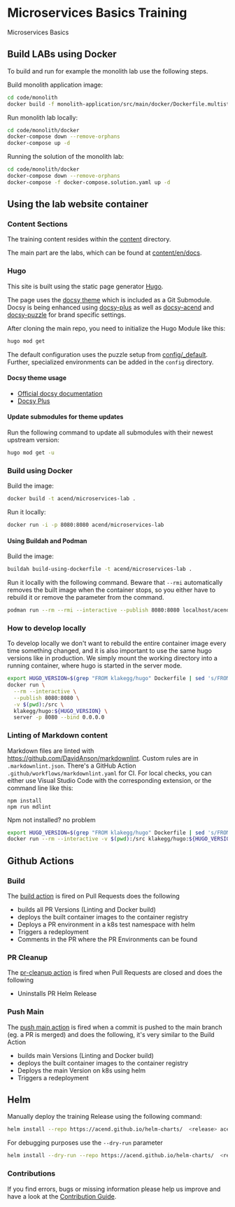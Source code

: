 # Microservices Basics Training

Microservices Basics


## Build LABs using Docker

To build and run for example the monolith lab use the following steps.

Build monolith application image:

```bash
cd code/monolith
docker build -f monolith-application/src/main/docker/Dockerfile.multistage.jvm -t microservices-lab-monolith-application:latest monolith-application
```

Run monolith lab locally:

```bash
cd code/monolith/docker
docker-compose down --remove-orphans
docker-compose up -d
```

Running the solution of the monolith lab:
```bash
cd code/monolith/docker
docker-compose down --remove-orphans
docker-compose -f docker-compose.solution.yaml up -d
```


## Using the lab website container


### Content Sections

The training content resides within the [content](content) directory.

The main part are the labs, which can be found at [content/en/docs](content/en/docs).


### Hugo

This site is built using the static page generator [Hugo](https://gohugo.io/).

The page uses the [docsy theme](https://github.com/google/docsy) which is included as a Git Submodule.
Docsy is being enhanced using [docsy-plus](https://github.com/acend/docsy-plus/) as well as
[docsy-acend](https://github.com/acend/docsy-acend/) and [docsy-puzzle](https://github.com/puzzle/docsy-puzzle/)
for brand specific settings.

After cloning the main repo, you need to initialize the Hugo Module like this:

```bash
hugo mod get
```

The default configuration uses the puzzle setup from [config/_default](config/_default/config.toml).
Further, specialized environments can be added in the `config` directory.


#### Docsy theme usage

* [Official docsy documentation](https://www.docsy.dev/docs/)
* [Docsy Plus](https://github.com/puzzle/docsy-plus/)


#### Update submodules for theme updates

Run the following command to update all submodules with their newest upstream version:

```bash
hugo mod get -u
```


### Build using Docker

Build the image:

```bash
docker build -t acend/microservices-lab .
```

Run it locally:

```bash
docker run -i -p 8080:8080 acend/microservices-lab
```


#### Using Buildah and Podman

Build the image:

```bash
buildah build-using-dockerfile -t acend/microservices-lab .
```

Run it locally with the following command. Beware that `--rmi` automatically removes the built image when the container stops, so you either have to rebuild it or remove the parameter from the command.

```bash
podman run --rm --rmi --interactive --publish 8080:8080 localhost/acend/microservices-lab
```


### How to develop locally

To develop locally we don't want to rebuild the entire container image every time something changed, and it is also important to use the same hugo versions like in production.
We simply mount the working directory into a running container, where hugo is started in the server mode.

```bash
export HUGO_VERSION=$(grep "FROM klakegg/hugo" Dockerfile | sed 's/FROM klakegg\/hugo://g' | sed 's/ AS builder//g')
docker run \
  --rm --interactive \
  --publish 8080:8080 \
  -v $(pwd):/src \
  klakegg/hugo:${HUGO_VERSION} \
  server -p 8080 --bind 0.0.0.0
```


### Linting of Markdown content

Markdown files are linted with <https://github.com/DavidAnson/markdownlint>.
Custom rules are in `.markdownlint.json`.
There's a GitHub Action `.github/workflows/markdownlint.yaml` for CI.
For local checks, you can either use Visual Studio Code with the corresponding extension, or the command line like this:

```shell script
npm install
npm run mdlint
```

Npm not installed? no problem

```bash
export HUGO_VERSION=$(grep "FROM klakegg/hugo" Dockerfile | sed 's/FROM klakegg\/hugo://g' | sed 's/ AS builder//g')
docker run --rm --interactive -v $(pwd):/src klakegg/hugo:${HUGO_VERSION}-ci /bin/bash -c "set -euo pipefail;npm install; npm run mdlint;"
```


## Github Actions


### Build

The [build action](.github/workflows/build.yaml) is fired on Pull Requests does the following

* builds all PR Versions (Linting and Docker build)
* deploys the built container images to the container registry
* Deploys a PR environment in a k8s test namespace with helm
* Triggers a redeployment
* Comments in the PR where the PR Environments can be found


### PR Cleanup

The [pr-cleanup action](.github/workflows/pr-cleanup.yaml) is fired when Pull Requests are closed and does the following

* Uninstalls PR Helm Release


### Push Main

The [push main action](.github/workflows/push-main.yaml) is fired when a commit is pushed to the main branch (eg. a PR is merged) and does the following, it's very similar to the Build Action

* builds main Versions (Linting and Docker build)
* deploys the built container images to the container registry
* Deploys the main Version on k8s using helm
* Triggers a redeployment


## Helm

Manually deploy the training Release using the following command:

```bash
helm install --repo https://acend.github.io/helm-charts/  <release> acend-training-chart --values helm-chart/values.yaml -n <namespace>
```

For debugging purposes use the `--dry-run` parameter

```bash
helm install --dry-run --repo https://acend.github.io/helm-charts/  <release> acend-training-chart --values helm-chart/values.yaml -n <namespace>
```


### Contributions

If you find errors, bugs or missing information please help us improve and have a look at the [Contribution Guide](CONTRIBUTING.md).
